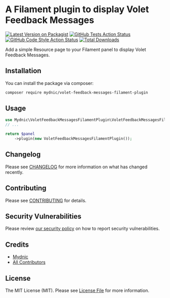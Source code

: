 # A Filament plugin to display Volet Feedback Messages

[![Latest Version on Packagist](https://img.shields.io/packagist/v/mydnic/volet-feedback-messages-filament-plugin.svg?style=flat-square)](https://packagist.org/packages/mydnic/volet-feedback-messages-filament-plugin)
[![GitHub Tests Action Status](https://img.shields.io/github/actions/workflow/status/mydnic/volet-feedback-messages-filament-plugin/run-tests.yml?branch=main&label=tests&style=flat-square)](https://github.com/mydnic/volet-feedback-messages-filament-plugin/actions?query=workflow%3Arun-tests+branch%3Amain)
[![GitHub Code Style Action Status](https://img.shields.io/github/actions/workflow/status/mydnic/volet-feedback-messages-filament-plugin/fix-php-code-style-issues.yml?branch=main&label=code%20style&style=flat-square)](https://github.com/mydnic/volet-feedback-messages-filament-plugin/actions?query=workflow%3A"Fix+PHP+code+style+issues"+branch%3Amain)
[![Total Downloads](https://img.shields.io/packagist/dt/mydnic/volet-feedback-messages-filament-plugin.svg?style=flat-square)](https://packagist.org/packages/mydnic/volet-feedback-messages-filament-plugin)

Add a simple Resource page to your Filament panel to display Volet Feedback Messages.

## Installation

You can install the package via composer:

```bash
composer require mydnic/volet-feedback-messages-filament-plugin
```

## Usage

```php
use Mydnic\VoletFeedbackMessagesFilamentPlugin\VoletFeedbackMessagesFilamentPlugin;
// ...

return $panel
    ->plugin(new VoletFeedbackMessagesFilamentPlugin());
```

## Changelog

Please see [CHANGELOG](CHANGELOG.md) for more information on what has changed recently.

## Contributing

Please see [CONTRIBUTING](CONTRIBUTING.md) for details.

## Security Vulnerabilities

Please review [our security policy](../../security/policy) on how to report security vulnerabilities.

## Credits

- [Mydnic](https://github.com/Mydnic)
- [All Contributors](../../contributors)

## License

The MIT License (MIT). Please see [License File](LICENSE.md) for more information.
